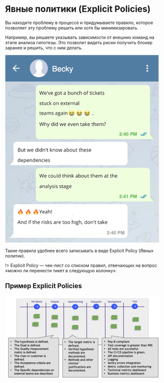 # Явные политики (Explicit Policies)

Вы находите проблему в процессе и придумываете правило, которое позволяет эту проблему решить или хотя бы минимизировать.

Например, вы решаете указывать зависимости от внешних команд на этапе анализа гипотезы. Это позволит видеть риски получить блокер заранее и решить, что с ним делать.

![Chat](../_images/explicitpolicy-dialog.png)

Такие правила удобнее всего записывать в виде Explicit Policy (Явных политик).

!> Explicit Policy —  чек-лист со списком правил, отвечающих на вопрос «можно ли перенести тикет в следующую колонку».

## Пример Explicit Policies

![Пример Explicit Policies](../_images/explicitpolicy-example.png)
